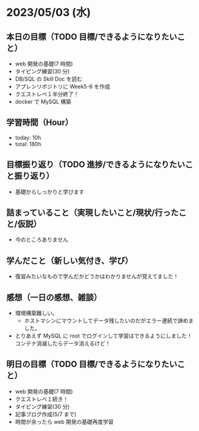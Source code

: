 # 2023/05/03 (水)

## 本日の目標（TODO 目標/できるようになりたいこと）

- web 開発の基礎(7 時間)
- タイピング練習(30 分)
- DB/SQL の Skill Doc を読む
- アプレンリポジトリに Week5-6 を作成
- クエストレベ１半分終了！
- docker で MySQL 構築

## 学習時間（Hour）

- today: 10h
- total: 180h

## 目標振り返り（TODO 進捗/できるようになりたいこと振り返り）

- 基礎からしっかりと学びます

## 詰まっていること（実現したいこと/現状/行ったこと/仮説）

- 今のところありません

## 学んだこと（新しい気付き、学び）

- 復習みたいなもので学んだかどうかはわかりませんが覚えてました！

## 感想（一日の感想、雑談）

- 環境構築難しい。
  - ホストマシンにマウントしてデータ残したいのだがエラー連続で諦めました。
- とりあえず MySQL に root でログインして学習はできるようにしました！
  コンテナ消滅したらデータ消えるけど！

## 明日の目標（TODO 目標/できるようになりたいこと）

- web 開発の基礎(7 時間)
- クエストレベ１続き！
- タイピング練習(30 分)
- 記事ブログ作成(5/7 まで)
- 時間が余ったら web 開発の基礎再度学習
